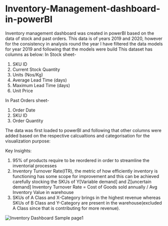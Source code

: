 # Inventory-Management-dashboard-in-powerBI

Inventory management dashboard was created in powerBI based on the data of stock and past orders. This data is of years 2019 and 2020, however for the consistency in analysis round the year I have filtered the data models for year 2019 and following that the models were build 
This dataset has columns as below:
In Stock sheet-
1. SKU ID
2. Current Stock Quantity
3. Units (Nos/Kg)
4. Average Lead Time (days)
5. Maximum Lead Time (days)
6. Unit Price

In Past Orders sheet-
1. Order Date
2. SKU ID
3. Order Quantity

The data was first loaded to powerBI and following that other columns were added based on the respective calcualtions and categorisation for the visualization purpose:


Key Insights:
1. 95% of products require to be reordered in order to streamline the inventorial processes
2. Inventory Turnover Rate(ITR), the metric of how efficiently inventory is functioning has some scope for improvement and this can be achieved carefully stocking the SKUs of Y[Variable demand] and Z[uncertain demand]
              Inventory Turnover Rate = Cost of Goods sold annually / Avg Inventory Value in warehouse
3. SKUs of A Class and X-Category brings in the highest revenue whereas SKUs of B Class and Y-Category are present in the warehouse(excluded A Class since that is contributing for more revenue).


![Inventory Dashboard Sample page1](https://github.com/Harikrishnan-Nair/Inventory-Management-dashboard-in-powerBI/assets/95662379/fbdfef76-93f6-4839-a920-1b53b7c88916)
